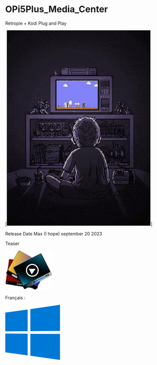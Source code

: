 # OPi5Plus_Media_Center
Retropie + Kodi Plug and Play

[![(my.gif)](https://raw.githubusercontent.com/bbaranoff/OPi5Plus_Media_Center/9d4d738f78aede6ac61803ce8ef1adb72d5d4bd9/my.gif)]

Release Date Max (I hope) september 20 2023

Teaser

[![(b-a.jpeg)](https://raw.githubusercontent.com/bbaranoff/OPi5Plus_Media_Center/main/b-a.jpeg)](https://b-a.sh)

Français :

[![(Windows.svg)](https://raw.githubusercontent.com/bbaranoff/OPi5Plus_Media_Center/main/Windows.svg)](https://github.com/bbaranoff/OPi5Plus_Media_Center/blob/main/README_FR.md)
